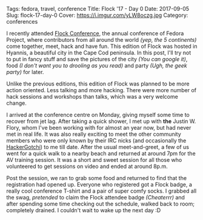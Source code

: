 Tags: fedora, travel, conference
Title: Flock '17 - Day 0
Date: 2017-09-05
Slug: flock-17-day-0
Cover: https://i.imgur.com/yLW8oczg.jpg
Category: conferences


I recently attended [Flock Conference](https://flocktofedora.org), the annual conference of Fedora Project, where contributors from all around the world _(yep, the 5 continents)_ come together, meet, hack and have fun. This edition of Flock was hosted in Hyannis, a beautiful city in the Cape Cod peninsula. In this post, I'll try not to put in fancy stuff and save the pictures of the city _(You can google it)_, food _(I don't want you to drooling as you read)_ and party _(Ugh, the geek party)_ for later.



Unlike the previous editions, this edition of Flock was planned to be more action oriented. Less talking and more hacking. There were more number of hack sessions and workshops than talks, which was a very welcome change.



I arrived at the conference centre on Monday, giving myself some time to recover from jet lag. After taking a quick shower, I met up with **the** Justin W. Flory, whom I've been working with for almost an year now, but had never met in real life. It was also really exciting to meet the other community members who were only known by their IRC nicks (and occasionally the [HackerGotchi](https://en.m.wikipedia.org/wiki/Hackergotchi)) to me till date. After the usual meet-and-greet, a few of us went for a quick walk to a nearby beach and returned at around 7pm for the AV training session. It was a short and sweet session for all those who volunteered to get sessions on video and ended at around 8p.m.



Post the session, we ran to grab some food and returned to find that the registration had opened up. Everyone who registered got a Flock badge, a really cool conference T-shirt and a pair of super comfy socks. I grabbed all the swag, _pretended_ to claim the Flock attendee badge _(Cheaterrr)_ and after spending some time checking out the schedule, walked back to room; completely drained. I couldn't wait to wake up the next day :D
